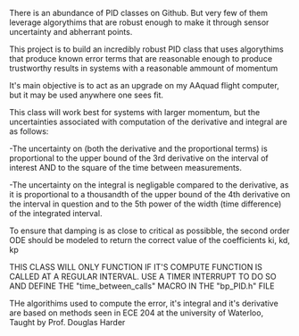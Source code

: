 There is an abundance of PID classes on Github. But very few of them leverage algorythims that are robust enough to make it through sensor uncertainty and abherrant points.  

This project is to build an incredibly robust PID class that uses algorythims that produce known error terms that are reasonable enough to produce trustworthy results in systems with a reasonable ammount of momentum

It's main objective is to act as an upgrade on my AAquad flight computer, but it may be used anywhere one sees fit.


This class will work best for systems with larger momentum, but the uncertainties associated with computation of the derivative and integral are as follows:

-The uncertainty on (both the derivative and the proportional terms) is proportional to the upper bound of the 3rd derivative on the interval of interest AND to the square of the time between measurements.

-The uncertainty on the integral is negligable compared to the derivative, as it is proportional to a thousandth of the upper bound of the 4th derivative on the 	interval in question and to the 5th power of the width (time difference) of the integrated interval.



To ensure that damping is as close to critical as possibble, the second order ODE should be modeled to return the correct value of the coefficients ki, kd, kp





THIS CLASS WILL ONLY FUNCTION IF IT'S COMPUTE FUNCTION IS CALLED AT A REGULAR INTERVAL.
USE A TIMER INTERRUPT TO DO SO AND DEFINE THE "time_between_calls" MACRO IN THE "bp_PID.h" FILE 




THe algorithims used to compute the error, it's integral and it's derivative are based on methods seen in ECE 204 at the university of Waterloo, Taught by Prof. Douglas Harder
